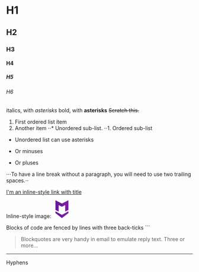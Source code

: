 <!-- Project documentation is to be compiled as a single markdown file named README.md

This file should contain,

A link (URL) to your published portfolio website
A link to your GitHub repository
Ensure the repository (repo) is accessible by your Educators
Description of your portfolio website, including,
Purpose
Functionality / features
Sitemap
Screenshots
Target audience
Tech stack (e.g. html, css, deployment platform, etc)
Design documentation including,
Design process
Wireframes
Personal logo (optional)
Usability considerations
Details of planning process including,
Project plan & timeline
Screenshots of Trello board(s)
Short Answer Q&A - Include short answers to the following questions,
Describe key events in the development of the internet from the 1980s to today (max. 150 words)
Define and describes the relationship between fundamental aspects of the internet such as: domains, web servers, DNS, and web browsers (max. 150 words)
Reflect on one aspect of the development of internet technologies and how it has contributed to the world today (max. 150 words) -->

# H1
## H2
### H3
#### H4
##### H5
###### H6

italics, with *asterisks*
bold, with **asterisks**
~~Scratch this.~~

1. First ordered list item
2. Another item
⋅⋅* Unordered sub-list.
⋅⋅1. Ordered sub-list

* Unordered list can use asterisks
- Or minuses
+ Or pluses


⋅⋅⋅To have a line break without a paragraph, you will need to use two trailing spaces.⋅⋅

[I'm an inline-style link with title](https://www.google.com "Google's Homepage")

Inline-style image: 
![alt text](https://github.com/adam-p/markdown-here/raw/master/src/common/images/icon48.png "Logo Title Text 1")

Blocks of code are fenced by lines with three back-ticks ```
> Blockquotes are very handy in email to emulate reply text.
Three or more...

---

Hyphens